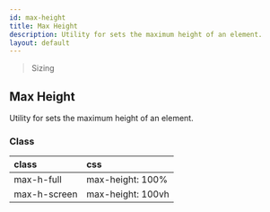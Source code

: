 ```yaml
---
id: max-height
title: Max Height
description: Utility for sets the maximum height of an element.
layout: default
---
```


> Sizing

## Max Height

Utility for sets the maximum height of an element.

### Class

| <span class="px-3 py-1 text-white bg-charcoal-100 rounded-full">class</span> | <span class="px-3 py-1 text-white bg-charcoal-100 rounded-full">css</span> |
|:--|:--|
| max-h-full | max-height: 100% |
| max-h-screen | max-height: 100vh |

